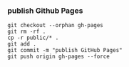 ### publish Github Pages

```shell
git checkout --orphan gh-pages
git rm -rf .
cp -r public/* .
git add .
git commit -m "publish GitHub Pages"
git push origin gh-pages --force
```
